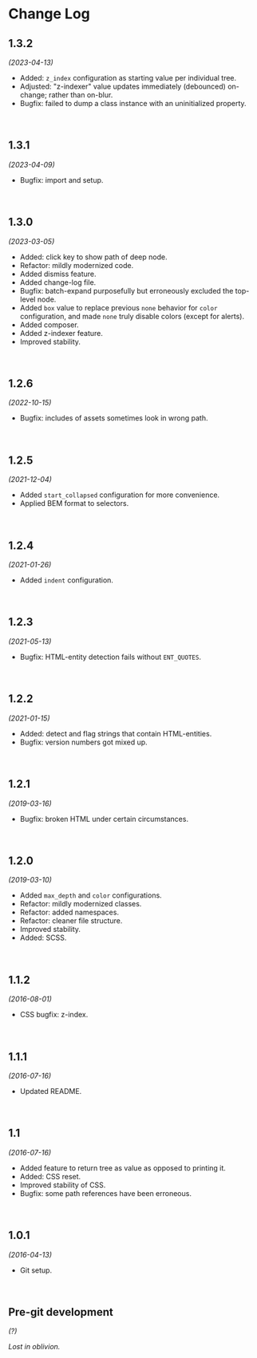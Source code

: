 
# Change Log

## 1.3.2
*(2023-04-13)*

* Added: `z_index` configuration as starting value per individual tree.
* Adjusted: "z-indexer" value updates immediately (debounced) on-change; rather than on-blur.
* Bugfix: failed to dump a class instance with an uninitialized property.


　​

## 1.3.1
*(2023-04-09)*

* Bugfix: import and setup.


　​

## 1.3.0
*(2023-03-05)*

* Added: click key to show path of deep node.
* Refactor: mildly modernized code.
* Added dismiss feature.
* Added change-log file.
* Bugfix: batch-expand purposefully but erroneously excluded the top-level node.
* Added `box` value to replace previous `none` behavior for `color` configuration, and made `none` truly disable colors (except for alerts).
* Added composer.
* Added z-indexer feature.
* Improved stability.


　​

## 1.2.6
*(2022-10-15)*

* Bugfix: includes of assets sometimes look in wrong path.


　​

## 1.2.5
*(2021-12-04)*

* Added `start_collapsed` configuration for more convenience.
* Applied BEM format to selectors.


　​

## 1.2.4
*(2021-01-26)*

* Added `indent` configuration.


　​

## 1.2.3
*(2021-05-13)*

* Bugfix: HTML-entity detection fails without `ENT_QUOTES`.


　​

## 1.2.2
*(2021-01-15)*

* Added: detect and flag strings that contain HTML-entities.
* Bugfix: version numbers got mixed up.


　​

## 1.2.1
*(2019-03-16)*

* Bugfix: broken HTML under certain circumstances.


　​

## 1.2.0
*(2019-03-10)*

* Added `max_depth` and `color` configurations.
* Refactor: mildly modernized classes.
* Refactor: added namespaces.
* Refactor: cleaner file structure.
* Improved stability.
* Added: SCSS.


　​

## 1.1.2
*(2016-08-01)*

* CSS bugfix: z-index.


　​

## 1.1.1
*(2016-07-16)*

* Updated README.


　​

## 1.1
*(2016-07-16)*

* Added feature to return tree as value as opposed to printing it.
* Added: CSS reset.
* Improved stability of CSS.
* Bugfix: some path references have been erroneous.


　​

## 1.0.1
*(2016-04-13)*

* Git setup.


　​

## Pre-git development
*(?)*

_Lost in oblivion._


